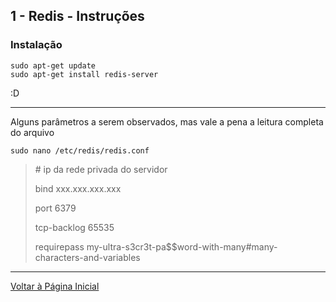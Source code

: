 ## 1 - Redis - Instruções


### Instalação

```
sudo apt-get update 
sudo apt-get install redis-server
```

:D

****

Alguns parâmetros a serem observados, mas vale a pena a leitura completa do arquivo

``` 
sudo nano /etc/redis/redis.conf
```

> \# ip da rede privada do servidor
>
> bind xxx.xxx.xxx.xxx
>
> port 6379
> 
> tcp-backlog 65535
>
> requirepass my-ultra-s3cr3t-pa$$word-with-many#many-characters-and-variables


***

[Voltar à Página Inicial](../README.md)